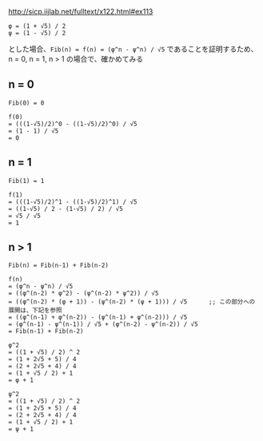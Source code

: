 http://sicp.iijlab.net/fulltext/x122.html#ex113

```
φ = (1 + √5) / 2
ψ = (1 - √5) / 2
```
とした場合、`Fib(n) = f(n) = (φ^n - ψ^n) / √5` であることを証明するため、
n = 0, n = 1, n > 1 の場合で、確かめてみる

## n = 0
```
Fib(0) = 0

f(0)
= (((1-√5)/2)^0 - ((1-√5)/2)^0) / √5
= (1 - 1) / √5
= 0
```

## n = 1

```
Fib(1) = 1

f(1)
= (((1-√5)/2)^1 - ((1-√5)/2)^1) / √5
= ((1-√5) / 2 - (1-√5) / 2) / √5
= √5 / √5
= 1
```

## n > 1

```
Fib(n) = Fib(n-1) + Fib(n-2)

f(n)
= (φ^n - ψ^n) / √5
= ((φ^(n-2) * φ^2) - (ψ^(n-2) * ψ^2)) / √5
= ((φ^(n-2) * (φ + 1)) - (ψ^(n-2) * (ψ + 1))) / √5      ;; この部分への展開は、下記を参照
= ((φ^(n-1) + φ^(n-2)) - (ψ^(n-1) + ψ^(n-2))) / √5
= (φ^(n-1) - ψ^(n-1)) / √5 + (φ^(n-2) - ψ^(n-2)) / √5
= Fib(n-1) + Fib(n-2)

φ^2
= ((1 + √5) / 2) ^ 2
= (1 + 2√5 + 5) / 4
= (2 + 2√5 + 4) / 4
= (1 + √5 / 2) + 1
= φ + 1

ψ^2
= ((1 + √5) / 2) ^ 2
= (1 + 2√5 + 5) / 4
= (2 + 2√5 + 4) / 4
= (1 + √5 / 2) + 1
= ψ + 1
```
